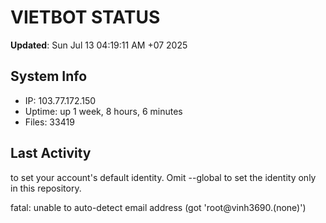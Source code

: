 # VIETBOT STATUS
**Updated**: Sun Jul 13 04:19:11 AM +07 2025

## System Info
- IP: 103.77.172.150
- Uptime: up 1 week, 8 hours, 6 minutes
- Files: 33419

## Last Activity

to set your account's default identity.
Omit --global to set the identity only in this repository.

fatal: unable to auto-detect email address (got 'root@vinh3690.(none)')
